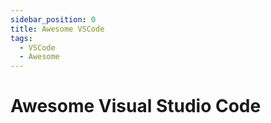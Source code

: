 ```yaml
---
sidebar_position: 0
title: Awesome VSCode
tags:
  - VSCode
  - Awesome
---
```


# Awesome Visual Studio Code

